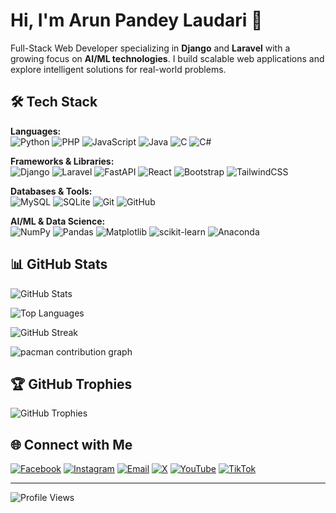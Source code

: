 # Hi, I'm Arun Pandey Laudari 👋

Full-Stack Web Developer specializing in **Django** and **Laravel** with a growing focus on **AI/ML technologies**. I build scalable web applications and explore intelligent solutions for real-world problems.

## 🛠️ Tech Stack

**Languages:**  
![Python](https://img.shields.io/badge/python-3670A0?style=for-the-badge&logo=python&logoColor=ffdd54)
![PHP](https://img.shields.io/badge/php-%23777BB4.svg?style=for-the-badge&logo=php&logoColor=white)
![JavaScript](https://img.shields.io/badge/javascript-%23323330.svg?style=for-the-badge&logo=javascript&logoColor=%23F7DF1E)
![Java](https://img.shields.io/badge/java-%23ED8B00.svg?style=for-the-badge&logo=openjdk&logoColor=white)
![C](https://img.shields.io/badge/c-%2300599C.svg?style=for-the-badge&logo=c&logoColor=white)
![C#](https://img.shields.io/badge/c%23-%23239120.svg?style=for-the-badge&logo=csharp&logoColor=white)

**Frameworks & Libraries:**  
![Django](https://img.shields.io/badge/django-%23092E20.svg?style=for-the-badge&logo=django&logoColor=white)
![Laravel](https://img.shields.io/badge/laravel-%23FF2D20.svg?style=for-the-badge&logo=laravel&logoColor=white)
![FastAPI](https://img.shields.io/badge/FastAPI-005571?style=for-the-badge&logo=fastapi)
![React](https://img.shields.io/badge/react-%2320232a.svg?style=for-the-badge&logo=react&logoColor=%2361DAFB)
![Bootstrap](https://img.shields.io/badge/bootstrap-%238511FA.svg?style=for-the-badge&logo=bootstrap&logoColor=white)
![TailwindCSS](https://img.shields.io/badge/tailwindcss-%2338B2AC.svg?style=for-the-badge&logo=tailwind-css&logoColor=white)

**Databases & Tools:**  
![MySQL](https://img.shields.io/badge/mysql-4479A1.svg?style=for-the-badge&logo=mysql&logoColor=white)
![SQLite](https://img.shields.io/badge/sqlite-%2307405e.svg?style=for-the-badge&logo=sqlite&logoColor=white)
![Git](https://img.shields.io/badge/git-%23F05033.svg?style=for-the-badge&logo=git&logoColor=white)
![GitHub](https://img.shields.io/badge/github-%23121011.svg?style=for-the-badge&logo=github&logoColor=white)

**AI/ML & Data Science:**  
![NumPy](https://img.shields.io/badge/numpy-%23013243.svg?style=for-the-badge&logo=numpy&logoColor=white)
![Pandas](https://img.shields.io/badge/pandas-%23150458.svg?style=for-the-badge&logo=pandas&logoColor=white)
![Matplotlib](https://img.shields.io/badge/Matplotlib-%23ffffff.svg?style=for-the-badge&logo=Matplotlib&logoColor=black)
![scikit-learn](https://img.shields.io/badge/scikit--learn-%23F7931E.svg?style=for-the-badge&logo=scikit-learn&logoColor=white)
![Anaconda](https://img.shields.io/badge/Anaconda-%2344A833.svg?style=for-the-badge&logo=anaconda&logoColor=white)

## 📊 GitHub Stats

![GitHub Stats](https://github-readme-stats.vercel.app/api?username=arunpandeylaudari&show_icons=true&theme=rose_pine&hide_border=false&include_all_commits=true&count_private=true)

![Top Languages](https://github-readme-stats.vercel.app/api/top-langs/?username=arunpandeylaudari&layout=compact&theme=rose_pine&hide_border=false&include_all_commits=true&count_private=true)

![GitHub Streak](https://nirzak-streak-stats.vercel.app/?user=arunpandeylaudari&theme=rose_pine&hide_border=false)

<picture>
  <source media="(prefers-color-scheme: dark)" srcset="https://raw.githubusercontent.com/maurodesouza/maurodesouza/output/pacman-contribution-graph-dark.svg">
  <source media="(prefers-color-scheme: light)" srcset="https://raw.githubusercontent.com/maurodesouza/maurodesouza/output/pacman-contribution-graph.svg">
  <img alt="pacman contribution graph" src="https://raw.githubusercontent.com/maurodesouza/maurodesouza/output/pacman-contribution-graph.svg">
</picture>

## 🏆 GitHub Trophies
![GitHub Trophies](https://github-profile-trophy.vercel.app/?username=arunpandeylaudari&theme=transparent&no-frame=false&no-bg=true&margin-w=4)

## 🌐 Connect with Me

[![Facebook](https://img.shields.io/badge/Facebook-%231877F2.svg?style=for-the-badge&logo=Facebook&logoColor=white)](https://facebook.com/arun.pandey.laudari)
[![Instagram](https://img.shields.io/badge/Instagram-%23E4405F.svg?style=for-the-badge&logo=Instagram&logoColor=white)](https://instagram.com/arunlaudari1)
[![Email](https://img.shields.io/badge/Email-D14836?style=for-the-badge&logo=gmail&logoColor=white)](mailto:arunpandeylaudari2003@gmail.com)
[![X](https://img.shields.io/badge/X-black.svg?style=for-the-badge&logo=X&logoColor=white)](https://x.com/arunpandeylaudari)
[![YouTube](https://img.shields.io/badge/YouTube-%23FF0000.svg?style=for-the-badge&logo=YouTube&logoColor=white)](https://youtube.com/@arunpandeylaudari)
[![TikTok](https://img.shields.io/badge/TikTok-%23000000.svg?style=for-the-badge&logo=TikTok&logoColor=white)](https://tiktok.com/@arunpandeylaudari)

---
![Profile Views](https://visitcount.itsvg.in/api?id=arunpandeylaudari&icon=0&color=0)

